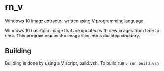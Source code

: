 # rn_v
Windows 10 image extractor written using V programming language.

Windows 10 has login image that are updated with new images from time to time.
This program copies the image files into a desktop directory.

## Building
Building is done by using a V script, build.vsh.
To build run ```v run build.vsh```
